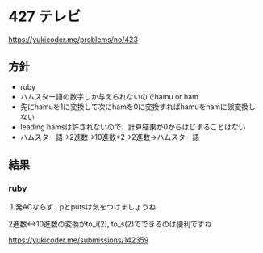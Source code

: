 # 427 テレビ
https://yukicoder.me/problems/no/423

## 方針
* ruby
 * ハムスター語の数字しか与えられないのでhamu or ham
 * 先にhamuを1に変換して次にhamを0に変換すればhamuをhamに誤変換しない
 * leading hamsは許されないので、計算結果が0からはじまることはない
 * ハムスター語→2進数→10進数*2→2進数→ハムスター語

## 結果
### ruby
１発ACならず...pとputsは気をつけましょうね

2進数<->10進数の変換がto_i(2), to_s(2)でできるのは便利ですね

https://yukicoder.me/submissions/142359

